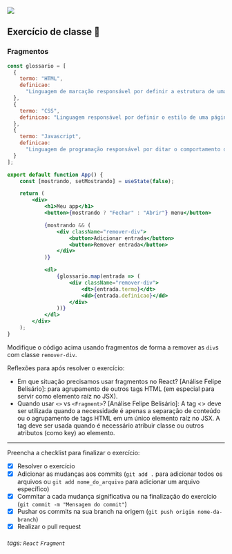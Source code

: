 ![](https://i.imgur.com/xG74tOh.png)

## Exercício de classe 🏫

### Fragmentos

```jsx
const glossario = [
  {
    termo: "HTML",
    definicao:
      "Linguagem de marcação responsável por definir a estrutura de uma página web"
  },
  {
    termo: "CSS",
    definicao: "Linguagem responsável por definir o estilo de uma página web"
  },
  {
    termo: "Javascript",
    definicao:
      "Linguagem de programação responsável por ditar o comportamento de uma página web"
  }
];

export default function App() {
    const [mostrando, setMostrando] = useState(false);

    return (
        <div>
            <h1>Meu app</h1>
            <button>{mostrando ? "Fechar" : "Abrir"} menu</button>

            {mostrando && (
                <div className="remover-div">
                    <button>Adicionar entrada</button>
                    <button>Remover entrada</button>
                </div>
            )}

            <dl>
                {glossario.map(entrada => (
                    <div className="remover-div">
                        <dt>{entrada.termo}</dt>
                        <dd>{entrada.definicao}</dd>
                    </div>
                ))}
            </dl>
        </div>
    );
}
```

Modifique o código acima usando fragmentos de forma a remover as `div`s com classe `remover-div`.

Reflexões para após resolver o exercício:

- Em que situação precisamos usar fragmentos no React?
[Análise Felipe Belisário]: para agrupamento de outros tags HTML (em especial para servir como elemento raíz no JSX).
- Quando usar `<>` vs `<Fragment>`?
[Análise Felipe Belisário]: A tag <> deve ser utilizada quando a necessidade é apenas a separação de conteúdo ou o agrupamento de tags HTML em um único elemento raíz no JSX. A tag <Fragment> deve ser usada quando é necessário atribuir classe ou outros atributos (como key) ao elemento.

---

Preencha a checklist para finalizar o exercício:

- [X] Resolver o exercício
- [X] Adicionar as mudanças aos commits (`git add .` para adicionar todos os arquivos ou `git add nome_do_arquivo` para adicionar um arquivo específico)
- [X] Commitar a cada mudança significativa ou na finalização do exercício (`git commit -m "Mensagem do commit"`)
- [X] Pushar os commits na sua branch na origem (`git push origin nome-da-branch`)
- [X] Realizar o pull request

###### tags: `React` `Fragment`